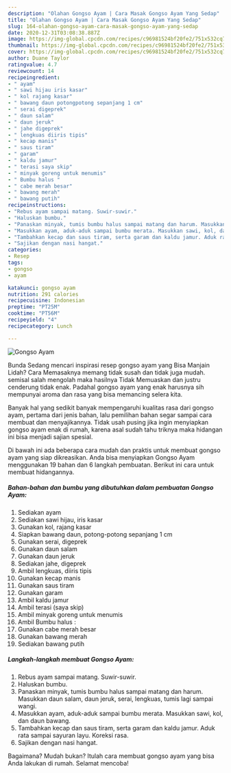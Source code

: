 ```yaml
---
description: "Olahan Gongso Ayam | Cara Masak Gongso Ayam Yang Sedap"
title: "Olahan Gongso Ayam | Cara Masak Gongso Ayam Yang Sedap"
slug: 164-olahan-gongso-ayam-cara-masak-gongso-ayam-yang-sedap
date: 2020-12-31T03:08:38.887Z
image: https://img-global.cpcdn.com/recipes/c96981524bf20fe2/751x532cq70/gongso-ayam-foto-resep-utama.jpg
thumbnail: https://img-global.cpcdn.com/recipes/c96981524bf20fe2/751x532cq70/gongso-ayam-foto-resep-utama.jpg
cover: https://img-global.cpcdn.com/recipes/c96981524bf20fe2/751x532cq70/gongso-ayam-foto-resep-utama.jpg
author: Duane Taylor
ratingvalue: 4.7
reviewcount: 14
recipeingredient:
- " ayam"
- " sawi hijau iris kasar"
- " kol rajang kasar"
- " bawang daun potongpotong sepanjang 1 cm"
- " serai digeprek"
- " daun salam"
- " daun jeruk"
- " jahe digeprek"
- " lengkuas diiris tipis"
- " kecap manis"
- " saus tiram"
- " garam"
- " kaldu jamur"
- " terasi saya skip"
- " minyak goreng untuk menumis"
- " Bumbu halus "
- " cabe merah besar"
- " bawang merah"
- " bawang putih"
recipeinstructions:
- "Rebus ayam sampai matang. Suwir-suwir."
- "Haluskan bumbu."
- "Panaskan minyak, tumis bumbu halus sampai matang dan harum. Masukkan daun salam, daun jeruk, serai, lengkuas, tumis lagi sampai wangi."
- "Masukkan ayam, aduk-aduk sampai bumbu merata. Masukkan sawi, kol, dan daun bawang."
- "Tambahkan kecap dan saus tiram, serta garam dan kaldu jamur. Aduk rata sampai sayuran layu. Koreksi rasa."
- "Sajikan dengan nasi hangat."
categories:
- Resep
tags:
- gongso
- ayam

katakunci: gongso ayam 
nutrition: 291 calories
recipecuisine: Indonesian
preptime: "PT25M"
cooktime: "PT56M"
recipeyield: "4"
recipecategory: Lunch

---
```



![Gongso Ayam](https://img-global.cpcdn.com/recipes/c96981524bf20fe2/751x532cq70/gongso-ayam-foto-resep-utama.jpg)

Bunda Sedang mencari inspirasi resep gongso ayam yang Bisa Manjain Lidah? Cara Memasaknya memang tidak susah dan tidak juga mudah. semisal salah mengolah maka hasilnya Tidak Memuaskan dan justru cenderung tidak enak. Padahal gongso ayam yang enak harusnya sih mempunyai aroma dan rasa yang bisa memancing selera kita.



Banyak hal yang sedikit banyak mempengaruhi kualitas rasa dari gongso ayam, pertama dari jenis bahan, lalu pemilihan bahan segar sampai cara membuat dan menyajikannya. Tidak usah pusing jika ingin menyiapkan gongso ayam enak di rumah, karena asal sudah tahu triknya maka hidangan ini bisa menjadi sajian spesial.


Di bawah ini ada beberapa cara mudah dan praktis untuk membuat gongso ayam yang siap dikreasikan. Anda bisa menyiapkan Gongso Ayam menggunakan 19 bahan dan 6 langkah pembuatan. Berikut ini cara untuk membuat hidangannya.

<!--inarticleads1-->

##### Bahan-bahan dan bumbu yang dibutuhkan dalam pembuatan Gongso Ayam:

1. Sediakan  ayam
1. Sediakan  sawi hijau, iris kasar
1. Gunakan  kol, rajang kasar
1. Siapkan  bawang daun, potong-potong sepanjang 1 cm
1. Gunakan  serai, digeprek
1. Gunakan  daun salam
1. Gunakan  daun jeruk
1. Sediakan  jahe, digeprek
1. Ambil  lengkuas, diiris tipis
1. Gunakan  kecap manis
1. Gunakan  saus tiram
1. Gunakan  garam
1. Ambil  kaldu jamur
1. Ambil  terasi (saya skip)
1. Ambil  minyak goreng untuk menumis
1. Ambil  Bumbu halus :
1. Gunakan  cabe merah besar
1. Gunakan  bawang merah
1. Sediakan  bawang putih




<!--inarticleads2-->

##### Langkah-langkah membuat Gongso Ayam:

1. Rebus ayam sampai matang. Suwir-suwir.
1. Haluskan bumbu.
1. Panaskan minyak, tumis bumbu halus sampai matang dan harum. Masukkan daun salam, daun jeruk, serai, lengkuas, tumis lagi sampai wangi.
1. Masukkan ayam, aduk-aduk sampai bumbu merata. Masukkan sawi, kol, dan daun bawang.
1. Tambahkan kecap dan saus tiram, serta garam dan kaldu jamur. Aduk rata sampai sayuran layu. Koreksi rasa.
1. Sajikan dengan nasi hangat.




Bagaimana? Mudah bukan? Itulah cara membuat gongso ayam yang bisa Anda lakukan di rumah. Selamat mencoba!
